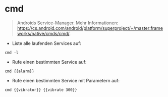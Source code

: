 # cmd

> Androids Service-Manager.
> Mehr Informationen: <https://cs.android.com/android/platform/superproject/+/master:frameworks/native/cmds/cmd/>.

- Liste alle laufenden Services auf:

`cmd -l`

- Rufe einen bestimmten Service auf:

`cmd {{alarm}}`

- Rufe einen bestimmten Service mit Parametern auf:

`cmd {{vibrator}} {{vibrate 300}}`
